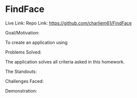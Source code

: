 # FindFace

Live Link: 
Repo Link: https://github.com/charliem61/FindFace

Goal/Motivation:

To create an application using 

Problems Solved:

The application solves all criteria asked in this homework. 
        
The Standouts:



Challenges Faced:


Demonstration:

